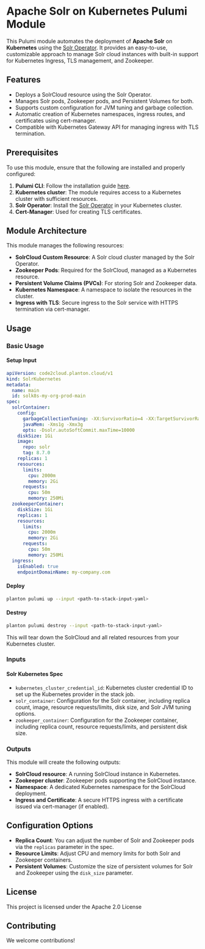 
# Apache Solr on Kubernetes Pulumi Module

This Pulumi module automates the deployment of **Apache Solr** on **Kubernetes** using the [Solr Operator](https://github.com/apache/solr-operator). It provides an easy-to-use, customizable approach to manage Solr cloud instances with built-in support for Kubernetes Ingress, TLS management, and Zookeeper.

## Features

- Deploys a SolrCloud resource using the Solr Operator.
- Manages Solr pods, Zookeeper pods, and Persistent Volumes for both.
- Supports custom configuration for JVM tuning and garbage collection.
- Automatic creation of Kubernetes namespaces, ingress routes, and certificates using cert-manager.
- Compatible with Kubernetes Gateway API for managing ingress with TLS termination.

## Prerequisites

To use this module, ensure that the following are installed and properly configured:

1. **Pulumi CLI**: Follow the installation guide [here](https://www.pulumi.com/docs/get-started/install/).
2. **Kubernetes cluster**: The module requires access to a Kubernetes cluster with sufficient resources.
3. **Solr Operator**: Install the [Solr Operator](https://github.com/apache/solr-operator) in your Kubernetes cluster.
4. **Cert-Manager**: Used for creating TLS certificates.

## Module Architecture

This module manages the following resources:

- **SolrCloud Custom Resource**: A Solr cloud cluster managed by the Solr Operator.
- **Zookeeper Pods**: Required for the SolrCloud, managed as a Kubernetes resource.
- **Persistent Volume Claims (PVCs)**: For storing Solr and Zookeeper data.
- **Kubernetes Namespace**: A namespace to isolate the resources in the cluster.
- **Ingress with TLS**: Secure ingress to the Solr service with HTTPS termination via cert-manager.

## Usage

### Basic Usage

#### Setup Input

```yaml
apiVersion: code2cloud.planton.cloud/v1
kind: SolrKubernetes
metadata:
  name: main
  id: solk8s-my-org-prod-main
spec:
  solrContainer:
    config:
      garbageCollectionTuning: -XX:SurvivorRatio=4 -XX:TargetSurvivorRatio=90 -XX:MaxTenuringThreshold=8
      javaMem: -Xms1g -Xmx3g
      opts: -Dsolr.autoSoftCommit.maxTime=10000
    diskSize: 1Gi
    image:
      repo: solr
      tag: 8.7.0
    replicas: 1
    resources:
      limits:
        cpu: 2000m
        memory: 2Gi
      requests:
        cpu: 50m
        memory: 250Mi
  zookeeperContainer:
    diskSize: 1Gi
    replicas: 1
    resources:
      limits:
        cpu: 2000m
        memory: 2Gi
      requests:
        cpu: 50m
        memory: 250Mi
  ingress:
    isEnabled: true
    endpointDomainName: my-company.com
```

#### Deploy

```bash
planton pulumi up --input <path-to-stack-input-yaml>
```

#### Destroy

```bash
planton pulumi destroy --input <path-to-stack-input-yaml>
```

This will tear down the SolrCloud and all related resources from your Kubernetes cluster.

### Inputs

#### Solr Kubernetes Spec

- `kubernetes_cluster_credential_id`: Kubernetes cluster credential ID to set up the Kubernetes provider in the stack job.
- `solr_container`: Configuration for the Solr container, including replica count, image, resource requests/limits, disk size, and Solr JVM tuning options.
- `zookeeper_container`: Configuration for the Zookeeper container, including replica count, resource requests/limits, and persistent disk size.

### Outputs

This module will create the following outputs:

- **SolrCloud resource**: A running SolrCloud instance in Kubernetes.
- **Zookeeper cluster**: Zookeeper pods supporting the SolrCloud instance.
- **Namespace**: A dedicated Kubernetes namespace for the SolrCloud deployment.
- **Ingress and Certificate**: A secure HTTPS ingress with a certificate issued via cert-manager (if enabled).

## Configuration Options

- **Replica Count**: You can adjust the number of Solr and Zookeeper pods via the `replicas` parameter in the spec.
- **Resource Limits**: Adjust CPU and memory limits for both Solr and Zookeeper containers.
- **Persistent Volumes**: Customize the size of persistent volumes for Solr and Zookeeper using the `disk_size` parameter.

## License

This project is licensed under the Apache 2.0 License

## Contributing

We welcome contributions!
